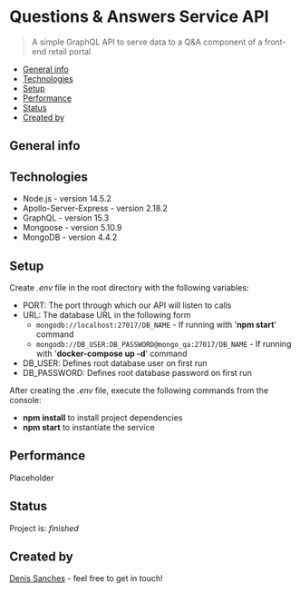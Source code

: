 # Questions & Answers Service API

> A simple GraphQL API to serve data to a Q&A component of a front-end retail portal

- [General info](#general-info)
- [Technologies](#technologies)
- [Setup](#setup)
- [Performance](#performance)
- [Status](#status)
- [Created by](#created-by)

## General info

## Technologies

- Node.js - version 14.5.2
- Apollo-Server-Express - version 2.18.2
- GraphQL - version 15.3
- Mongoose - version 5.10.9
- MongoDB - version 4.4.2

## Setup

Create _.env_ file in the root directory with the following variables:

- PORT: The port through which our API will listen to calls
- URL: The database URL in the following form
  - `mongodb://localhost:27017/DB_NAME` - If running with '**npm start**' command
  - `mongodb://DB_USER:DB_PASSWORD@mongo_qa:27017/DB_NAME` - If running with '**docker-compose up -d**' command
- DB_USER: Defines root database user on first run
- DB_PASSWORD: Defines root database password on first run

After creating the _.env_ file, execute the following commands from the console:

- **npm install** to install project dependencies
- **npm start** to instantiate the service

## Performance

Placeholder

## Status

Project is: _finished_

## Created by

[Denis Sanches](https://github.com/efir-tractatus) - feel free to get in touch!
